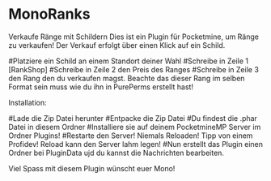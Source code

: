 # MonoRanks
Verkaufe Ränge mit Schildern
Dies ist ein Plugin für Pocketmine, um Ränge zu verkaufen!
Der Verkauf erfolgt über einen Klick auf ein Schild.

#Platziere ein Schild an einem Standort deiner Wahl
#Schreibe in Zeile 1 [RankShop]
#Schreibe in Zeile 2 den Preis des Ranges 
#Schreibe in Zeile 3 den Rang den du verkaufen magst. Beachte das dieser Rang im selben Format sein muss wie du ihn in PurePerms erstellt hast!

Installation:

#Lade die Zip Datei herunter
#Entpacke die Zip Datei
#Du findest die .phar Datei in diesem Ordner
#Installiere sie auf deinem PocketmineMP Server im Ordner Plugins!
#Restarte den Server! Niemals Reloaden! Tipp von einem Profidev! Reload kann den Server lahm legen!
#Nun erstellt das Plugin einen Ordner bei PluginData ujd du kannst die Nachrichten bearbeiten.

Viel Spass mit diesem Plugin wünscht euer Mono!

